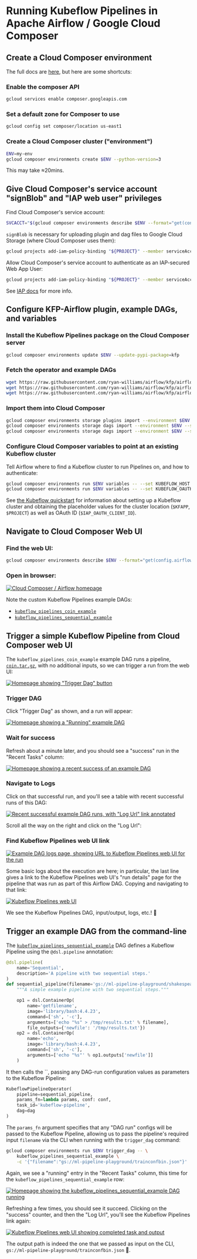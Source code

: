# Running Kubeflow Pipelines in Apache Airflow / Google Cloud Composer

## Create a Cloud Composer environment
The full docs are [here](https://cloud.google.com/composer/docs/how-to/managing/creating), but here are some shortcuts:

### Enable the composer API
```bash
gcloud services enable composer.googleapis.com
```

### Set a default zone for Composer to use
```bash
gcloud config set composer/location us-east1
```

### Create a Cloud Composer cluster ("environment")
```bash
ENV=my-env
gcloud composer environments create $ENV --python-version=3
```

This may take ≈20mins.

## Give Cloud Composer's service account "signBlob" and "IAP web user" privileges
Find Cloud Composer's service account:
```bash
SVCACCT="$(gcloud composer environments describe $ENV --format="get(config.nodeConfig.serviceAccount)")"
```

`signBlob` is necessary for uploading plugin and dag files to Google Cloud Storage (where Cloud Composer uses them):
```bash
gcloud projects add-iam-policy-binding "${PROJECT}" --member serviceAccount:"${SVCACCT}" --role roles/iam.serviceAccountTokenCreator
```

Allow Cloud Composer's service account to authenticate as an IAP-secured Web App User:
```bash
gcloud projects add-iam-policy-binding "${PROJECT}" --member serviceAccount:"${SVCACCT}" --role roles/iap.httpsResourceAccessor
```
See [IAP docs](https://cloud.google.com/iap/docs/managing-access) for more info.

## Configure KFP-Airflow plugin, example DAGs, and variables

### Install the Kubeflow Pipelines package on the Cloud Composer server
```bash
gcloud composer environments update $ENV --update-pypi-package=kfp
```

### Fetch the operator and example DAGs
```bash
wget https://raw.githubusercontent.com/ryan-williams/airflow/kfp/airflow/contrib/operators/gcp_kubeflow_pipeline.py
wget https://raw.githubusercontent.com/ryan-williams/airflow/kfp/airflow/contrib/example_dags/kubeflow_pipelines_coin_example.py
wget https://raw.githubusercontent.com/ryan-williams/airflow/kfp/airflow/contrib/example_dags/kubeflow_pipelines_sequential_example.py
```

### Import them into Cloud Composer
```bash
gcloud composer environments storage plugins import --environment $ENV --source gcp_kubeflow_pipeline.py
gcloud composer environments storage dags import --environment $ENV --source kubeflow_pipelines_coin_example.py
gcloud composer environments storage dags import --environment $ENV --source kubeflow_pipelines_sequential_example.py
```

### Configure Cloud Composer variables to point at an existing Kubeflow cluster
Tell Airflow where to find a Kubeflow cluster to run Pipelines on, and how to authenticate:
```bash
gcloud composer environments run $ENV variables -- --set KUBEFLOW_HOST "https://${KFAPP}.endpoints.${PROJECT}.cloud.goog/pipeline"
gcloud composer environments run $ENV variables -- --set KUBEFLOW_OAUTH_CLIENT_ID "$IAP_OAUTH_CLIENT_ID"
```

See [the Kubeflow quickstart](https://www.kubeflow.org/docs/gke/deploy/deploy-cli/) for information about setting up a Kubeflow cluster and obtaining the placeholder values for the cluster location (`$KFAPP`, `$PROJECT`) as well as OAuth ID (`$IAP_OAUTH_CLIENT_ID`).

## Navigate to Cloud Composer Web UI

### Find the web UI:
```bash
gcloud composer environments describe $ENV --format="get(config.airflowUri)"
```

### Open in browser:

[![Cloud Composer / Airflow homepage](https://cl.ly/9d1dac4d441e/homepage.png)](https://cl.ly/9d1dac4d441e/homepage.png)

Note the custom Kubeflow Pipelines example DAGs:
- [`kubeflow_pipelines_coin_example`](https://github.com/ryan-williams/airflow/blob/kfp/airflow/contrib/example_dags/kubeflow_pipelines_coin_example.py#L35)
- [`kubeflow_pipelines_sequential_example`](https://github.com/ryan-williams/airflow/blob/kfp/airflow/contrib/example_dags/kubeflow_pipelines_sequential_example.py#L37)

## Trigger a simple Kubeflow Pipeline from Cloud Composer web UI
The `kubeflow_pipelines_coin_example` example DAG runs a pipeline, [`coin.tar.gz`](https://storage.googleapis.com/ml-pipeline-playground/coin.tar.gz), with no additional inputs, so we can trigger a run from the web UI:

[![Homepage showing "Trigger Dag" button](https://cl.ly/c231f1ea5c7c/trigger.png)](https://cl.ly/c231f1ea5c7c/trigger.png)

### Trigger DAG
Click "Trigger Dag" as shown, and a run will appear:

[![Homepage showing a "Running" example DAG](https://cl.ly/5226df43265e/running.png)](https://cl.ly/5226df43265e/running.png)

### Wait for success
Refresh about a minute later, and you should see a "success" run in the "Recent Tasks" column:

[![Homepage showing a recent success of an example DAG](https://cl.ly/99a494f18ef3/succeeded.png)](https://cl.ly/99a494f18ef3/succeeded.png)

### Navigate to Logs
Click on that successful run, and you'll see a table with recent successful runs of this DAG:

[![Recent successful example DAG runs, with "Log Url" link annotated](https://cl.ly/5f4360f11b4a/successes.png)](https://cl.ly/5f4360f11b4a/successes.png)

Scroll all the way on the right and click on the "Log Url":

### Find Kubeflow Pipelines web UI link

[![Example DAG logs page, showing URL to Kubeflow Pipelines web UI for the run](https://cl.ly/ece649dbbfe2/logs.png)](https://cl.ly/ece649dbbfe2/logs.png)

Some basic logs about the execution are here; in particular, the last line gives a link to the Kubeflow Pipelines web UI's "run details" page for the pipeline that was run as part of this Airflow DAG. Copying and navigating to that link:

[![Kubeflow Pipelines web UI](https://cl.ly/3fe326f2ea30/kfp.png)](https://cl.ly/3fe326f2ea30/kfp.png)

We see the Kubeflow Pipelines DAG, input/output, logs, etc.! 🎉

## Trigger an example DAG from the command-line

The [`kubeflow_pipelines_sequential_example`](https://github.com/ryan-williams/airflow/blob/kfp/airflow/contrib/example_dags/kubeflow_pipelines_sequential_example.py#L37) DAG defines a Kubeflow Pipeline using the `@dsl.pipeline` annotation:

```python
@dsl.pipeline(
    name='Sequential',
    description='A pipeline with two sequential steps.'
)
def sequential_pipeline(filename='gs://ml-pipeline-playground/shakespeare1.txt'):
    """A simple example pipeline with two sequential steps."""

    op1 = dsl.ContainerOp(
        name='getfilename',
        image='library/bash:4.4.23',
        command=['sh', '-c'],
        arguments=['echo "%s" > /tmp/results.txt' % filename],
        file_outputs={'newfile': '/tmp/results.txt'})
    op2 = dsl.ContainerOp(
        name='echo',
        image='library/bash:4.4.23',
        command=['sh', '-c'],
        arguments=['echo "%s"' % op1.outputs['newfile']]
    )
```

It then calls the ``, passing any DAG-run configuration values as parameters to the Kubeflow Pipeline:

```python
KubeflowPipelineOperator(
    pipeline=sequential_pipeline,
    params_fn=lambda params, conf: conf,
    task_id='kubeflow-pipeline',
    dag=dag
)
```

The `params_fn` argument specifies that any "DAG run" configs will be passed to the Kubeflow Pipeline, allowing us to pass the pipeline's required input `filename` via the CLI when running with the `trigger_dag` command:

```bash
gcloud composer environments run $ENV trigger_dag -- \
    kubeflow_pipelines_sequential_example \
    -c '{"filename":"gs://ml-pipeline-playground/trainconfbin.json"}'
```

Again, we see a "running" entry in the "Recent Tasks" column, this time for the `kubeflow_pipelines_sequential_example` row:

[![Homepage showing the kubeflow_pipelines_sequential_example DAG running](https://cl.ly/3f37be1bea45/running.png)](https://cl.ly/3f37be1bea45/running.png)

Refreshing a few times, you should see it succeed. Clicking on the "success" counter, and then the "Log Url", you'll see the Kubeflow Pipelines link again:

[![Kubeflow Pipelines web UI showing completed task and output](https://cl.ly/59fc045f9566/kfp.png)](https://cl.ly/59fc045f9566/kfp.png[d557909bb82e8493de2bd77d22b4ffde]_Screen%20Shot%202019-06-24%20at%201.14.41%20AM.png)

The output path is indeed the one that we passed as input on the CLI, `gs://ml-pipeline-playground/trainconfbin.json` 🎉.
